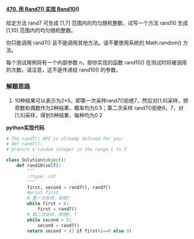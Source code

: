 #### [470. 用 Rand7() 实现 Rand10()](https://leetcode.cn/problems/implement-rand10-using-rand7/)

给定方法 rand7 可生成 [1,7] 范围内的均匀随机整数，试写一个方法 rand10 生成 [1,10] 范围内的均匀随机整数。

你只能调用 rand7() 且不能调用其他方法。请不要使用系统的 Math.random() 方法。

每个测试用例将有一个内部参数 n，即你实现的函数 rand10() 在测试时将被调用的次数。请注意，这不是传递给 rand10() 的参数。



### 解题思路

1. 10种结果可以表示为2*5，即第一次采样rand7()拒绝7，然后对[1,6]采样，把奇数和偶数作为2种结果，概率均为0.5；第二次采样 rand7()拒绝6，7，对[1,5]采样，得到5种结果，每种均为0.2



**python实现代码**
```python
# The rand7() API is already defined for you.
# def rand7():
# @return a random integer in the range 1 to 7

class Solution(object):
    def rand10(self):
        """
        :rtype: int
        """
        first, second = rand7(), rand7()
        #print first
        # 第一次采样，拒绝7
        while first > 6:
            first = rand7()
        # 第二次采样，拒绝6，7
        while second > 5:
            second = rand7()
        return second + (5 if first%2==0 else 0)
```

